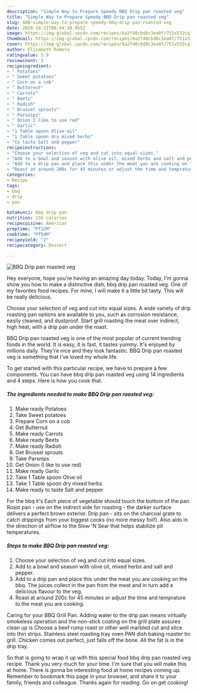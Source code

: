 ```yaml
---
description: "Simple Way to Prepare Speedy BBQ Drip pan roasted veg"
title: "Simple Way to Prepare Speedy BBQ Drip pan roasted veg"
slug: 488-simple-way-to-prepare-speedy-bbq-drip-pan-roasted-veg
date: 2020-10-31T06:44:10.955Z
image: https://img-global.cpcdn.com/recipes/6a2f40cbd8c3ea0f/751x532cq70/bbq-drip-pan-roasted-veg-recipe-main-photo.jpg
thumbnail: https://img-global.cpcdn.com/recipes/6a2f40cbd8c3ea0f/751x532cq70/bbq-drip-pan-roasted-veg-recipe-main-photo.jpg
cover: https://img-global.cpcdn.com/recipes/6a2f40cbd8c3ea0f/751x532cq70/bbq-drip-pan-roasted-veg-recipe-main-photo.jpg
author: Elizabeth Romero
ratingvalue: 3.9
reviewcount: 3
recipeingredient:
- " Potatoes"
- " Sweet potatoes"
- " Corn on a cob"
- " Butternut"
- " Carrots"
- " Beets"
- " Radish"
- " Brussel sprouts"
- " Parsnips"
- " Onion I like to use red"
- " Garlic"
- "1 Table spoon Olive oil"
- "1 Table spoon dry mixed herbs"
- "to taste Salt and pepper"
recipeinstructions:
- "Choose your selection of veg and cut into equal sizes."
- "Add to a bowl and season with olive oil, mixed herbs and salt and pepper."
- "Add to a drip pan and place this under the meat you are cooking on the bbq. The juices collect in the pan from the meat and in turn add a delicious flavour to the veg."
- "Roast at around 200c for 45 minutes or adjust the time and temprature to the meat you are cooking."
categories:
- Recipe
tags:
- bbq
- drip
- pan

katakunci: bbq drip pan 
nutrition: 234 calories
recipecuisine: American
preptime: "PT12M"
cooktime: "PT54M"
recipeyield: "2"
recipecategory: Dessert

---
```



![BBQ Drip pan roasted veg](https://img-global.cpcdn.com/recipes/6a2f40cbd8c3ea0f/751x532cq70/bbq-drip-pan-roasted-veg-recipe-main-photo.jpg)

Hey everyone, hope you're having an amazing day today. Today, I'm gonna show you how to make a distinctive dish, bbq drip pan roasted veg. One of my favorites food recipes. For mine, I will make it a little bit tasty. This will be really delicious.

Choose your selection of veg and cut into equal sizes. A wide variety of drip roasting pan options are available to you, such as corrosion resistance, easily cleaned, and dustproof. Start grill roasting the meat over indirect, high heat, with a drip pan under the roast.

BBQ Drip pan roasted veg is one of the most popular of current trending foods in the world. It is easy, it is fast, it tastes yummy. It's enjoyed by millions daily. They're nice and they look fantastic. BBQ Drip pan roasted veg is something that I've loved my whole life.


To get started with this particular recipe, we have to prepare a few components. You can have bbq drip pan roasted veg using 14 ingredients and 4 steps. Here is how you cook that.

<!--inarticleads1-->

##### The ingredients needed to make BBQ Drip pan roasted veg:

1. Make ready  Potatoes
1. Take  Sweet potatoes
1. Prepare  Corn on a cob
1. Get  Butternut
1. Make ready  Carrots
1. Make ready  Beets
1. Make ready  Radish
1. Get  Brussel sprouts
1. Take  Parsnips
1. Get  Onion (I like to use red)
1. Make ready  Garlic
1. Take 1 Table spoon Olive oil
1. Take 1 Table spoon dry mixed herbs
1. Make ready to taste Salt and pepper


For the bbq it&#39;s Each piece of vegetable should touch the bottom of the pan. Roast pan - use on the indirect side for roasting - the darker surface delivers a perfect brown exterior. Drip pan - sits on the charcoal grate to catch drippings from your biggest cooks (no more messy foil!). Also aids in the direction of airflow to the Slow &#39;N Sear that helps stabilize pit temperatures. 

<!--inarticleads2-->

##### Steps to make BBQ Drip pan roasted veg:

1. Choose your selection of veg and cut into equal sizes.
1. Add to a bowl and season with olive oil, mixed herbs and salt and pepper.
1. Add to a drip pan and place this under the meat you are cooking on the bbq. The juices collect in the pan from the meat and in turn add a delicious flavour to the veg.
1. Roast at around 200c for 45 minutes or adjust the time and temprature to the meat you are cooking.


Caring for your BBQ Grill Pan. Adding water to the drip pan means virtually smokeless operation and the non-stick coating on the grill plate assures clean up is Choose a beef rump roast or other well marbled cut and slice into thin strips. Stainless steel roasting tray oven PAN dish baking roaster tin grill. Chicken comes out perfect, just falls off the bone. All the fat is in the drip tray. 

So that is going to wrap it up with this special food bbq drip pan roasted veg recipe. Thank you very much for your time. I'm sure that you will make this at home. There is gonna be interesting food at home recipes coming up. Remember to bookmark this page in your browser, and share it to your family, friends and colleague. Thanks again for reading. Go on get cooking!
